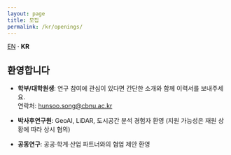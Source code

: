 ```yaml
---
layout: page
title: 모집
permalink: /kr/openings/
---
```


<div class="lang-switch"><a href="/openings/">EN</a> · <strong>KR</strong></div>

## 환영합니다

- **학부/대학원생**: 연구 참여에 관심이 있다면 간단한 소개와 함께 이력서를 보내주세요.  
  연락처: <a href="mailto:hunsoo.song@cbnu.ac.kr">hunsoo.song@cbnu.ac.kr</a>

- **박사후연구원**: GeoAI, LiDAR, 도시공간 분석 경험자 환영 (지원 가능성은 재원 상황에 따라 상시 협의)

- **공동연구**: 공공·학계·산업 파트너와의 협업 제안 환영

